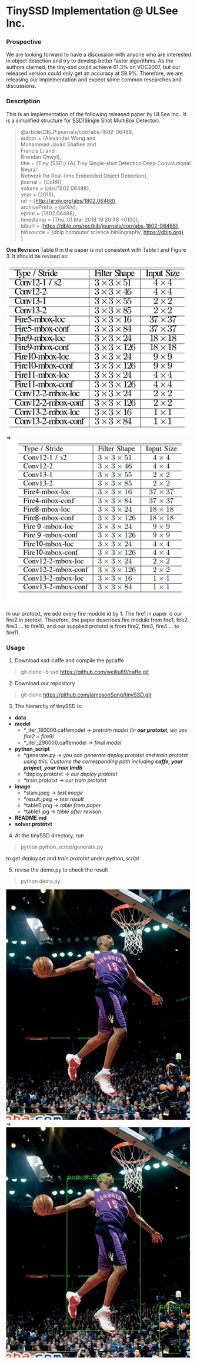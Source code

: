 # TinySSD Implementation @ ULSee Inc.
### Prospective
We are looking forward to have a discussion with anyone who are interested in object detection and try to develop better faster algorithms. As the authors claimed, the tiny-ssd could achieve 61.3% on VOC2007, but our released version could only get an accuracy at 59.9%. Therefore, we are releasing our implementation and expect some common researches and discussions. 
### Description  
This is an implementation of the following released paper by ULSee Inc.. It is a simplified structure for SSD(Single Shot MultiBox Detector). 

>@article{DBLP:journals/corr/abs-1802-06488, </br>
  author    = {Alexander Wong and  </br>
               Mohammad Javad Shafiee and </br>
               Francis Li and </br>
               Brendan Chwyl}, </br>
  title     = {Tiny {SSD:} {A} Tiny Single-shot Detection Deep Convolutional Neural </br>
               Network for Real-time Embedded Object Detection}, </br>
  journal   = {CoRR}, </br>
  volume    = {abs/1802.06488}, </br>
  year      = {2018}, </br>
  url       = {http://arxiv.org/abs/1802.06488}, </br>
  archivePrefix = {arXiv}, </br>
  eprint    = {1802.06488}, </br>
  timestamp = {Thu, 01 Mar 2018 19:20:48 +0100}, </br>
  biburl    = {https://dblp.org/rec/bib/journals/corr/abs-1802-06488}, </br>
  bibsource = {dblp computer science bibliography, https://dblp.org} </br>
}

**One Revision**
Table II in the paper is not consistent with Table I and Figure 3. It should be revised as:

![origin image](image/table0.png) => ![revision image](image/table1.jpg)

In our prototxt, we add every fire module id by 1. The fire1 in paper is our fire2 in protoxt. Therefore, the paper describes fire module from fire1, fire2, fire3 ... to fire10, and our supplied prototxt is from fire2, fire3, fire4 ... to fire11. 

### Usage
 1. Download ssd-caffe and compile the pycaffe
 
 > git clone -b ssd https://github.com/weiliu89/caffe.git 
 2. Download our repository
 
 > git clone https://github.com/lampsonSong/tinySSD.git
 
 3. The hierarchy of tinySSD is:
* **data** 
* **model**
    * *_iter_180000.caffemodel -> *pretrain model (in **our prototxt**, we use fire2 ~ fire9)*
    * *_iter_290000.caffemodel -> *final model*
* **python_script**
    * *generate.py  -> *you can generate deploy.prototxt and train.prototxt using this. Custome the corresponding path including **caffe, your project, your train lmdb*** 
    * *deploy.prototxt -> *our deploy prototxt*
    * *train.prototxt -> *our train prototxt*
* **image**
    * *slam.jpeg -> *test image*
    * *result.jpeg -> *test result*
    * *table0.png -> *table from paper*
    * *table1.jpg -> *table after revison*
* **README.md**
* **solver.prototxt** 
 4. At the tinySSD directory, run
 
> python python_script/generate.py


to get *deploy.txt* and *train.prototxt* under *python_script*

 5. revise the demo.py to check the result
> python demo.py

![origin image](image/slam.jpeg) => ![revision image](image/result.jpeg)




